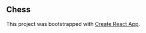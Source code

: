 ## Chess

This project was bootstrapped with [Create React App](https://github.com/facebook/create-react-app).

